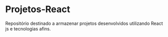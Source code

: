 # Projetos-React
Repositório destinado a armazenar projetos desenvolvidos utilizando React js e tecnologias afins.
